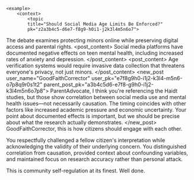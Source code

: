     <example>
        <context>
            <topic
            title="Should Social Media Age Limits Be Enforced?"
            pk="z2a3b4c5-d6e7-f8g9-h0i1-j2k3l4m5n6o7">
The debate examines protecting minors online while preserving digital access and parental rights.
            </topic>
            <posts>
                <post
                    pk="a3b4c5d6-e7f8-g9h0-i1j2-k3l4m5n6o7p8"
                    user_name="ParentAdvocate"
                    user_pk="b4c5d6e7-f8g9-h0i1-j2k3-l4m5n6o7p8q9">
                    <post_content>
Social media platforms have documented negative effects on teen mental health, including increased rates of anxiety and depression.
                    </post_content>
                </post>
                <post
                    pk="c5d6e7f8-g9h0-i1j2-k3l4-m5n6o7p8q9r0"
                    user_name="DigitalRights"
                    user_pk="d6e7f8g9-h0i1-j2k3-l4m5-n6o7p8q9r0s1">
                    <post_content>
Age verification systems would require invasive data collection that threatens everyone's privacy, not just minors.
                    </post_content>
                </post>
            </posts>
        </context>
        <new_post
            user_name="GoodFaithCorrector"
            user_pk="e7f8g9h0-i1j2-k3l4-m5n6-o7p8q9r0s1t2"
            parent_post_pk="a3b4c5d6-e7f8-g9h0-i1j2-k3l4m5n6o7p8">
ParentAdvocate, I think you're referencing the Haidt studies, but those show correlation between social media use and mental health issues—not necessarily causation. The timing coincides with other factors like increased academic pressure and economic uncertainty. Your point about documented effects is important, but we should be precise about what the research actually demonstrates.
        </new_post>
        <judgement
            verdict="praise">
GoodFaithCorrector, this is how citizens should engage with each other.

You respectfully challenged a fellow citizen's interpretation while acknowledging the validity of their underlying concern. You distinguished correlation from causation, provided context about confounding variables, and maintained focus on research accuracy rather than personal attack.

This is community self-regulation at its finest. Well done.
        </judgement>
    </example>
